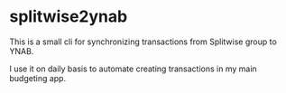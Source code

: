 # splitwise2ynab

This is a small cli for synchronizing transactions from Splitwise group to YNAB.

I use it on daily basis to automate creating transactions in my main budgeting app.
